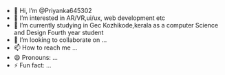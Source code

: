- 👋 Hi, I’m @Priyanka645302
- 👀 I’m interested in AR/VR,ui/ux, web development etc
- 🌱 I’m currently studying in Gec Kozhikode,kerala as a computer Science and Design Fourth year student 
- 💞️ I’m looking to collaborate on ...
- 📫 How to reach me ...
- 😄 Pronouns: ...
- ⚡ Fun fact: ...

<!---
Priyanka645302/Priyanka645302 is a ✨ special ✨ repository because its `README.md` (this file) appears on your GitHub profile.
You can click the Preview link to take a look at your changes.
--->
